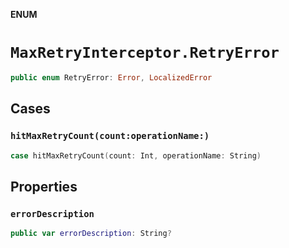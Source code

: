 **ENUM**

# `MaxRetryInterceptor.RetryError`

```swift
public enum RetryError: Error, LocalizedError
```

## Cases
### `hitMaxRetryCount(count:operationName:)`

```swift
case hitMaxRetryCount(count: Int, operationName: String)
```

## Properties
### `errorDescription`

```swift
public var errorDescription: String?
```
